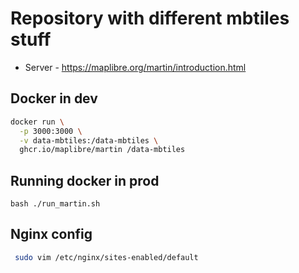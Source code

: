 # Repository with different mbtiles stuff

* Server - https://maplibre.org/martin/introduction.html

## Docker in dev

```bash
docker run \
  -p 3000:3000 \
  -v data-mbtiles:/data-mbtiles \
  ghcr.io/maplibre/martin /data-mbtiles
```

## Running docker in prod

```bahs
bash ./run_martin.sh
```

## Nginx config

```bash
 sudo vim /etc/nginx/sites-enabled/default
```
